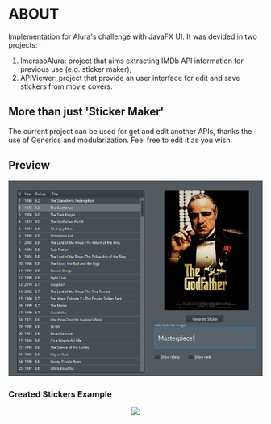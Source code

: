 # ABOUT 
Implementation for Alura's challenge with JavaFX UI. It was devided in two projects:
1. ImersaoAlura: project that aims extracting IMDb API information for previous use (e.g. sticker maker);
2. APIViewer: project that provide an user interface for edit and save stickers from movie covers.

## More than just 'Sticker Maker'
The current project can be used for get and edit another APIs, thanks the use of Generics and modularization.
Feel free to edit it as you wish.

## Preview

<p align="center">
  <img src="https://github.com/leonhar001/Sticker-Maker-Alura-Challenge-First-Edition-/blob/main/preview%20images/Preview%20layout.png">
</p>

### Created Stickers Example

<p align="center">
  <img src="https://github.com/leonhar001/Sticker-Maker-Alura-Challenge-First-Edition-/blob/main/preview%20images/stickersPreview.png">
</p>
